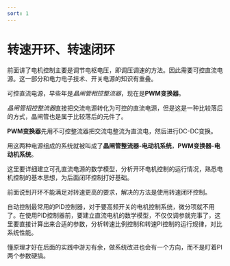 ```yaml
---
sort: 1
---
```

# 转速开环、转速闭环


前面讲了电机控制主要是调节电枢电压，即调压调速的方法。因此需要可控直流电源。这一部分和电力电子技术、开关电源的知识有重叠。

可控直流电源，早些年是*晶闸管相控整流器*，现在是**PWM变换器**。


*晶闸管相控整流器*直接把交流电源转化为可控的直流电源，但是这是一种比较落后的方式，晶闸管也是属于比较落后的元件了。

**PWM变换器**先用不可控整流器把交流电整流为直流电，然后进行DC-DC变换。

用这两种电源组成的系统就被叫成了**晶闸管整流器-电动机系统**，**PWM变换器-电动机系统**。


这里要详细建立可孔直流电源的数学模型，分析开环电机控制的运行情况，熟悉电机控制的基本思想，为后面闭环控制打好基础。



前面说到开环不能满足对转速更高的要求，解决的方法是使用转速闭环控制。

自动控制最常用的PID控制器，对于要高频开关的电机控制系统，微分项就不用了。在使用PID控制器前，要建立直流电机的数学模型，不仅仅调参就完事了，这里要直接计算出来合适的参数，分析转速比例控制和转速PI控制的运行规律，对比系统性能。

懂原理才好在后面的实践中游刃有余，做系统改进也会有一个方向，而不是盯着PI两个参数硬搞。



